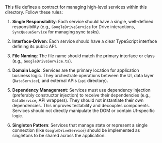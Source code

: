 This file defines a contract for managing high-level services within this directory. Follow these rules:

1.  **Single Responsibility**: Each service should have a single, well-defined responsibility (e.g., `GoogleDriveService` for Drive interactions, `SyncQueueService` for managing sync tasks).

2.  **Interface-Driven**: Each service should have a clear TypeScript interface defining its public API.

3.  **File Naming**: The file name should match the primary interface or class (e.g., `GoogleDriveService.ts`).

4.  **Domain Logic**: Services are the primary location for application business logic. They orchestrate operations between the UI, data layer (`DataService`), and external APIs (`api` directory).

5.  **Dependency Management**: Services must use dependency injection (preferably constructor injection) to receive their dependencies (e.g., `DataService`, API wrappers). They should not instantiate their own dependencies. This improves testability and decouples components. Services should not directly manipulate the DOM or contain UI-specific logic.

6.  **Singleton Pattern**: Services that manage state or represent a single connection (like `GoogleDriveService`) should be implemented as singletons to be shared across the application.
